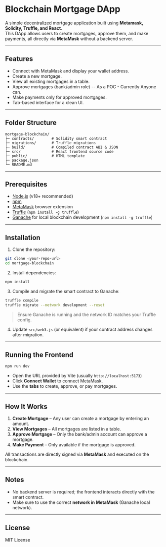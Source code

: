 # Blockchain Mortgage DApp

A simple decentralized mortgage application built using **Metamask, Solidity, Truffle, and React**.  
This DApp allows users to create mortgages, approve them, and make payments, all directly via **MetaMask** without a backend server.

---

## Features

- Connect with MetaMask and display your wallet address.  
- Create a new mortgage.  
- View all existing mortgages in a table.  
- Approve mortgages (bank/admin role) -- As a POC - Currently Anyone can.  
- Make payments only for approved mortgages.  
- Tab-based interface for a clean UI.  

---

## Folder Structure

```
mortgage-blockchain/
├─ contracts/        # Solidity smart contract
├─ migrations/       # Truffle migrations
├─ build/            # Compiled contract ABI & JSON
├─ src/              # React frontend source code
├─ public/           # HTML template
├─ package.json
└─ README.md
```

---

## Prerequisites

- [Node.js](https://nodejs.org/) (v18+ recommended)  
- [npm](https://www.npmjs.com/)  
- [MetaMask](https://metamask.io/) browser extension  
- [Truffle](https://www.trufflesuite.com/truffle) (`npm install -g truffle`)  
- [Ganache](https://www.trufflesuite.com/ganache) for local blockchain development (`npm install -g truffle`)  

---

## Installation

1. Clone the repository:

```bash
git clone <your-repo-url>
cd mortgage-blockchain
```

2. Install dependencies:

```bash
npm install
```

3. Compile and migrate the smart contract to Ganache:

```bash
truffle compile
truffle migrate --network development --reset
```

> Ensure Ganache is running and the network ID matches your Truffle config.

4. Update `src/web3.js` (or equivalent) if your contract address changes after migration.

---

## Running the Frontend

```bash
npm run dev
```

- Open the URL provided by Vite (usually `http://localhost:5173`)  
- Click **Connect Wallet** to connect MetaMask.  
- Use the **tabs** to create, approve, or pay mortgages.  

---

## How It Works

1. **Create Mortgage** – Any user can create a mortgage by entering an amount.  
2. **View Mortgages** – All mortgages are listed in a table.  
3. **Approve Mortgage** – Only the bank/admin account can approve a mortgage.  
4. **Make Payment** – Only available if the mortgage is approved.  

All transactions are directly signed via **MetaMask** and executed on the blockchain.  

---

## Notes
 
- No backend server is required; the frontend interacts directly with the smart contract.  
- Make sure to use the correct **network in MetaMask** (Ganache local network).  

---

## License

MIT License
